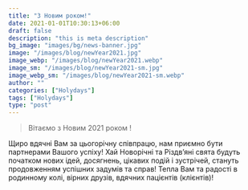 ```yaml
---
title: "З Новим роком!"
date: 2021-01-01T10:30:13+06:00
draft: false
description: "this is meta description"
bg_image: "images/bg/news-banner.jpg"
image: "/images/blog/newYear2021.jpg"
image_webp: "/images/blog/newYear2021.webp"
image_sm: "/images/blog/newYear2021-sm.jpg"
image_webp_sm: "/images/blog/newYear2021-sm.webp"
author: ""
categories: ["Holydays"]
tags: ["Holydays"]
type: "post"
---
```


> Вітаємо з Новим 2021 роком !

Щиро вдячні Вам за цьогорічну співпрацю, нам приємно бути партнерами Вашого успіху!
Хай  Новорічні та Різдв’яні свята будуть початком нових ідей, досягнень, цікавих подій і зустрічей, стануть продовженням успішних задумів та справ!
Тепла Вам та радості в родинному колі, вірних друзів, вдячних пацієнтів (клієнтів)!